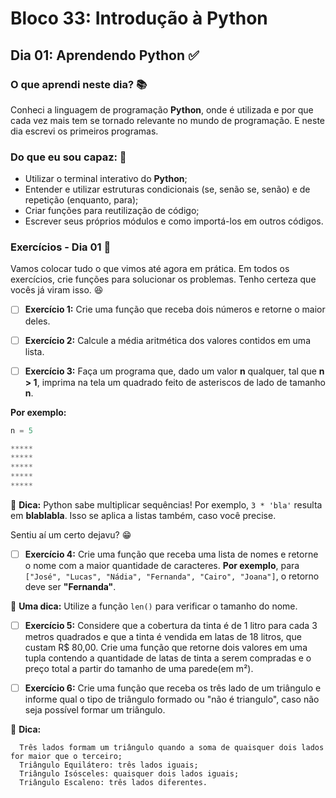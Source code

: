 # Bloco 33: Introdução à Python

## Dia 01: Aprendendo Python :white_check_mark:

### O que aprendi neste dia? :books:

Conheci a linguagem de programação **Python**, onde é utilizada e por que cada vez mais tem se tornado relevante no mundo de programação. E neste dia escrevi os primeiros programas.

### Do que eu sou capaz: :rocket:

- Utilizar o terminal interativo do **Python**;
- Entender e utilizar estruturas condicionais (se, senão se, senão) e de repetição (enquanto, para);
- Criar funções para reutilização de código;
- Escrever seus próprios módulos e como importá-los em outros códigos.

### Exercícios - Dia 01 :memo:

Vamos colocar tudo o que vimos até agora em prática. Em todos os exercícios, crie funções para solucionar os problemas. Tenho certeza que vocês já viram isso. 😆

- [ ] **Exercício 1:** Crie uma função que receba dois números e retorne o maior deles.

- [ ] **Exercício 2:** Calcule a média aritmética dos valores contidos em uma lista.

- [ ] **Exercício 3:** Faça um programa que, dado um valor **n** qualquer, tal que **n > 1**, imprima na tela um quadrado feito de asteriscos de lado de tamanho **n**.

**Por exemplo:**

```py
n = 5

*****
*****
*****
*****
*****
```

🦜 **Dica:** Python sabe multiplicar sequências! Por exemplo, `3 * 'bla'` resulta em **blablabla**. Isso se aplica a listas também, caso você precise.

Sentiu aí um certo dejavu? 😁

- [ ] **Exercício 4:** Crie uma função que receba uma lista de nomes e retorne o nome com a maior quantidade de caracteres. **Por exemplo**, para `["José", "Lucas", "Nádia", "Fernanda", "Cairo", "Joana"]`, o retorno deve ser **"Fernanda"**.

🦜 **Uma dica:** Utilize a função `len()` para verificar o tamanho do nome.

- [ ] **Exercício 5:** Considere que a cobertura da tinta é de 1 litro para cada 3 metros quadrados e que a tinta é vendida em latas de 18 litros, que custam R$ 80,00. Crie uma função que retorne dois valores em uma tupla contendo a quantidade de latas de tinta a serem compradas e o preço total a partir do tamanho de uma parede(em m²).

- [ ] **Exercício 6:** Crie uma função que receba os três lado de um triângulo e informe qual o tipo de triângulo formado ou "não é triangulo", caso não seja possível formar um triângulo.

🦜 **Dica:**
```
  Três lados formam um triângulo quando a soma de quaisquer dois lados for maior que o terceiro;
  Triângulo Equilátero: três lados iguais;
  Triângulo Isósceles: quaisquer dois lados iguais;
  Triângulo Escaleno: três lados diferentes.
```

